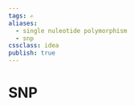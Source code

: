 ```yaml
---
tags: ✍️
aliases: 
  - single nuleotide polymorphism
  - snp
cssclass: idea
publish: true
---
```

# SNP
